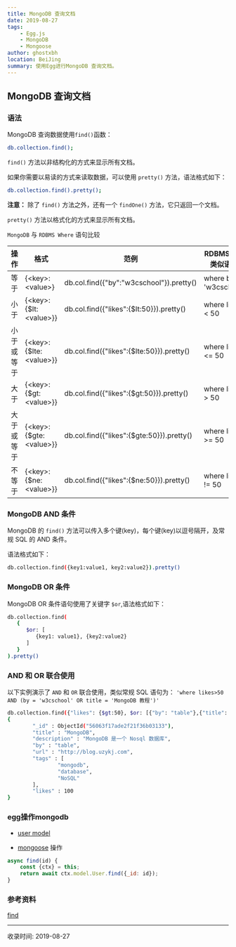 ```yaml
---
title: MongoDB 查询文档
date: 2019-08-27
tags:
    - Egg.js
    - MongoDB
    - Mongoose
author: ghostxbh
location: BeiJing
summary: 使用Egg进行MongoDB 查询文档。
---
```

## MongoDB 查询文档

### 语法
MongoDB 查询数据使用`find()`函数：
```bash
db.collection.find();
```

`find()` 方法以非结构化的方式来显示所有文档。

如果你需要以易读的方式来读取数据，可以使用 `pretty()` 方法，语法格式如下：
```bash
db.collection.find().pretty();
```
**注意：** 除了 `find()` 方法之外，还有一个 `findOne()` 方法，它只返回一个文档。

`pretty()` 方法以格式化的方式来显示所有文档。

`MongoDB` 与 `RDBMS Where` 语句比较

|操作|格式|范例|RDBMS中的类似语句|
|---|---|---|----------------|
|等于|{\<key>:\<value>}|db.col.find({"by":"w3cschool"}).pretty()|where by = 'w3cschool'|
|小于|{\<key>:{$lt:\<value>}}|db.col.find({"likes":{$lt:50}}).pretty()|where likes \< 50|
|小于或等于|{\<key>:{$lte:\<value>}}|db.col.find({"likes":{$lte:50}}).pretty()|where likes \<= 50|
|大于|{\<key>:{$gt:\<value>}}|db.col.find({"likes":{$gt:50}}).pretty()|where likes > 50|
|大于或等于|{\<key>:{$gte:\<value>}}|db.col.find({"likes":{$gte:50}}).pretty()|where likes >= 50|
|不等于|{\<key>:{$ne:\<value>}}|db.col.find({"likes":{$ne:50}}).pretty()|where likes != 50|

### MongoDB AND 条件
MongoDB 的 `find()` 方法可以传入多个键(key)，每个键(key)以逗号隔开，及常规 SQL 的 AND 条件。

语法格式如下：
```bash
db.collection.find({key1:value1, key2:value2}).pretty()
```

### MongoDB OR 条件
MongoDB OR 条件语句使用了关键字 `$or`,语法格式如下：
```bash
db.collection.find(
   {
      $or: [
	     {key1: value1}, {key2:value2}
      ]
   }
).pretty()
```

### AND 和 OR 联合使用
以下实例演示了 `AND` 和 `OR` 联合使用，类似常规 SQL 语句为： `'where likes>50 AND (by = 'w3cschool' OR title = 'MongoDB 教程')'`
```bash
db.collection.find({"likes": {$gt:50}, $or: [{"by": "table"},{"title": "MongoDB"}]}).pretty()
{
        "_id" : ObjectId("56063f17ade2f21f36b03133"),
        "title" : "MongoDB",
        "description" : "MongoDB 是一个 Nosql 数据库",
        "by" : "table",
        "url" : "http://blog.uzykj.com",
        "tags" : [
                "mongodb",
                "database",
                "NoSQL"
        ],
        "likes" : 100
}
```

### egg操作mongodb
+ [user model](https://github.com/ghostxbh/egg-mongodb-demo/blob/master/app/model/user.js)

+ [mongoose](https://github.com/ghostxbh/egg-mongodb-demo/blob/master/app/service/user.js) 操作

```js
async find(id) {
    const {ctx} = this;
    return await ctx.model.User.find({_id: id});
}
```

### 参考资料
[find](https://www.w3cschool.cn/mongodb/mongodb-query.html)


---
收录时间: 2019-08-27

<Vssue :title="$title" />
